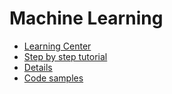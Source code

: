 # Machine Learning

* [Learning Center](https://learn.microsoft.com/en-us/dotnet/machine-learning/)
* [Step by step tutorial](https://learn.microsoft.com/en-us/dotnet/machine-learning/tutorials/)
* [Details](https://learn.microsoft.com/en-us/dotnet/machine-learning/resources/tasks)
* [Code samples](https://github.com/dotnet/machinelearning-samples/tree/main/samples/csharp/getting-started)
